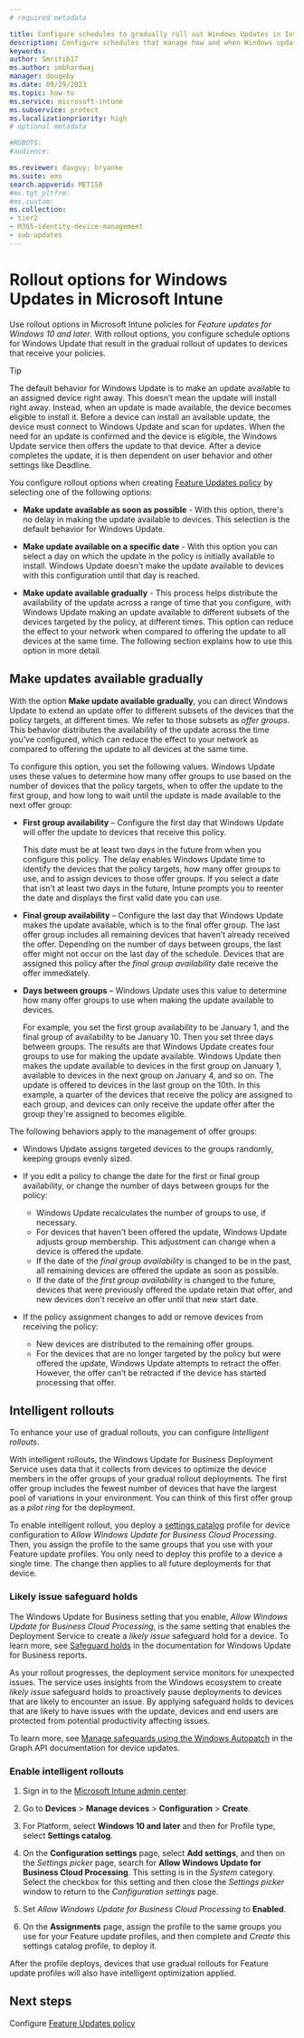 ```yaml
---
# required metadata

title: Configure schedules to gradually roll out Windows Updates in Intune
description: Configure schedules that manage how and when Windows updates roll out to your managed devices with Microsoft Intune.
keywords:
author: Smritib17
ms.author: smbhardwaj
manager: dougeby
ms.date: 09/29/2023
ms.topic: how-to
ms.service: microsoft-intune
ms.subservice: protect
ms.localizationpriority: high
# optional metadata

#ROBOTS:
#audience:

ms.reviewer: davguy; bryanke
ms.suite: ems
search.appverid: MET150
#ms.tgt_pltfrm:
#ms.custom:
ms.collection:
- tier2
- M365-identity-device-management
- sub-updates
---
```


# Rollout options for Windows Updates in Microsoft Intune

Use rollout options in Microsoft Intune policies for *Feature updates for Windows 10 and later*. With rollout options, you configure schedule options for Windows Update that result in the gradual rollout of updates to devices that receive your policies.

> [!TIP]  
> The default behavior for Windows Update is to make an update available to an assigned device  right away. This doesn’t mean the update will install right away. Instead, when an update is made available, the device becomes eligible to install it. Before a device can install an available update, the device must connect to Windows Update and scan for updates. When the need for an update is confirmed and the device is eligible, the  Windows Update service then offers the update to that device. After a device completes the update, it is then dependent on user behavior and other settings like Deadline.

You configure rollout options when creating [Feature Updates policy](../protect/windows-10-feature-updates.md) by selecting one of the following options:

- **Make update available as soon as possible** - With this option, there's no delay in making the update available to devices. This selection is the default behavior for Windows Update.

- **Make update available on a specific date** - With this option you can select a day on which the update in the policy is initially available to install. Windows Update doesn't make the update available to devices with this configuration until that day is reached.

- **Make update available gradually** - This process helps distribute the availability of the update across a range of time that you configure, with Windows Update making an update available to different subsets of the devices targeted by the policy, at different times. This option can reduce the effect to your network when compared to offering the update to all devices at the same time. The following section explains how to use this option in more detail.

## Make updates available gradually

With the option **Make update available gradually**, you can direct Windows Update to extend an update offer to different subsets of the devices that the policy targets, at different times. We refer to those subsets as *offer groups*. This behavior distributes the availability of the update across the time you’ve configured, which can reduce the effect to your network as compared to offering the update to all devices at the same time.

To configure this option, you set the following values. Windows Update uses these values to determine how many offer groups to use based on the number of devices that the policy targets, when to offer the update to the first group, and how long to wait until the update is made available to the next offer group:

- **First group availability** – Configure the first day that Windows Update will offer the update to devices that receive this policy.

  This date must be at least two days in the future from when you configure this policy. The delay enables Windows Update time to identify the devices that the policy targets, how many offer groups to use, and to assign devices to those offer groups. If you select a date that isn’t at least two days in the future, Intune prompts you to reenter the date and displays the first valid date you can use.

- **Final group availability** – Configure the last day that Windows Update makes the update available, which is to the final offer group. The last offer group includes all remaining devices that haven’t already received the offer. Depending on the number of days between groups, the last offer might not occur on the last day of the schedule. Devices that are assigned this policy after the *final group availability* date receive the offer immediately.

- **Days between groups** – Windows Update uses this value to determine how many offer groups to use when making the update available to devices.

  For example, you set the first group availability to be January 1, and the final group of availability to be January 10. Then you set three days between groups. The results are that Windows Update creates four groups to use for making the update available. Windows Update then makes the update available to devices in the first group on January 1, available to devices in the next group on January 4, and so on. The update is offered to devices in the last group on the 10th.  In this example, a quarter of the devices that receive the policy are assigned to each group, and devices can only receive the update offer after the group they're assigned to becomes eligible.

The following behaviors apply to the management of offer groups:

- Windows Update assigns targeted devices to the groups randomly, keeping groups evenly sized.

- If you edit a policy to change the date for the first or final group availability, or change the number of days between groups for the policy:
  - Windows Update recalculates the number of groups to use, if necessary.
  - For devices that haven't been offered the update, Windows Update adjusts group membership. This adjustment can change when a device is offered the update.
  - If the date of the *final group availability* is changed to be in the past, all remaining devices are offered the update as soon as possible.
  - If the date of the *first group availability* is changed to the future, devices that were previously offered the update retain that offer, and new devices don't receive an offer until that new start date.

- If the policy assignment changes to add or remove devices from receiving the policy:
  - New devices are distributed to the remaining offer groups.
  - For the devices that are no longer targeted by the policy but were offered the update, Windows Update attempts to retract the offer. However, the offer can’t be retracted if the device has started processing that offer.

## Intelligent rollouts

To enhance your use of gradual rollouts, you can configure *Intelligent rollouts*.

With intelligent rollouts, the Windows Update for Business Deployment Service uses data that it collects from devices to optimize the device members in the offer groups of your gradual rollout deployments. The first offer group includes the fewest number of devices that have the largest pool of variations in your environment. You can think of this first offer group as a *pilot ring* for the deployment.

To enable intelligent rollout, you deploy a [settings catalog](../configuration/settings-catalog.md) profile for device configuration to *Allow Windows Update for Business Cloud Processing*. Then, you assign the profile to the same groups that you use with your Feature update profiles. You only need to deploy this profile to a device a single time. The change then applies to all future deployments for that device.

### Likely issue safeguard holds

The Windows Update for Business setting that you enable, *Allow Windows Update for Business Cloud Processing*, is the same setting that enables the Deployment Service to create a *likely issue* safeguard hold for a device. To learn more, see [Safeguard holds](/windows/deployment/update/wufb-reports-workbook) in the documentation for Windows Update for Business reports.

As your rollout progresses, the deployment service monitors for unexpected issues. The service uses insights from the Windows ecosystem to create *likely issue* safeguard holds to proactively pause deployments to devices that are likely to encounter an issue. By applying safeguard holds to devices that are likely to have issues with the update, devices and end users are protected from potential productivity affecting issues.

To learn more, see [Manage safeguards using the Windows Autopatch](/graph/windowsupdates-manage-safeguards) in the Graph API documentation for device updates.

### Enable intelligent rollouts

1. Sign in to the [Microsoft Intune admin center](https://go.microsoft.com/fwlink/?linkid=2109431).

2. Go to **Devices** > **Manage devices** > **Configuration** > **Create**.

3. For Platform, select **Windows 10 and later** and then for Profile type, select **Settings catalog**.

4. On the **Configuration settings** page, select **Add settings**, and then on the *Settings picker* page, search for **Allow Windows Update for Business Cloud Processing**.  This setting is in the *System* category. Select the checkbox for this setting and then close the *Settings picker* window to return to the *Configuration settings* page.

5. Set *Allow Windows Update for Business Cloud Processing* to **Enabled**.

6. On the **Assignments** page, assign the profile to the same groups you use for your Feature update profiles, and then complete and *Create* this settings catalog profile, to deploy it.

After the profile deploys, devices that use gradual rollouts for Feature update profiles will also have intelligent optimization applied.

## Next steps

Configure [Feature Updates policy](../protect/windows-10-feature-updates.md)  
